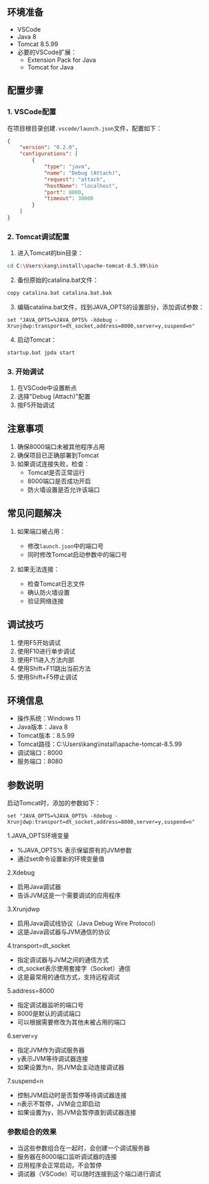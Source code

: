 
## 环境准备
- VSCode
- Java 8
- Tomcat 8.5.99
- 必要的VSCode扩展：
  - Extension Pack for Java
  - Tomcat for Java

## 配置步骤

### 1. VSCode配置
在项目根目录创建`.vscode/launch.json`文件，配置如下：
```json
{
    "version": "0.2.0",
    "configurations": [
        {
            "type": "java",
            "name": "Debug (Attach)",
            "request": "attach",
            "hostName": "localhost",
            "port": 8000,
            "timeout": 30000
        }
    ]
}
```

### 2. Tomcat调试配置
1. 进入Tomcat的bin目录：
```bash
cd C:\Users\kang\install\apache-tomcat-8.5.99\bin
```

2. 备份原始的catalina.bat文件：
```bash
copy catalina.bat catalina.bat.bak
```

3. 编辑catalina.bat文件，找到JAVA_OPTS的设置部分，添加调试参数：
```batch
set "JAVA_OPTS=%JAVA_OPTS% -Xdebug -Xrunjdwp:transport=dt_socket,address=8000,server=y,suspend=n"
```

4. 启动Tomcat：
```bash
startup.bat jpda start
```


### 3. 开始调试
1. 在VSCode中设置断点
2. 选择"Debug (Attach)"配置
3. 按F5开始调试

## 注意事项
1. 确保8000端口未被其他程序占用
2. 确保项目已正确部署到Tomcat
3. 如果调试连接失败，检查：
   - Tomcat是否正常运行
   - 8000端口是否成功开启
   - 防火墙设置是否允许该端口

## 常见问题解决
1. 如果端口被占用：
   - 修改`launch.json`中的端口号
   - 同时修改Tomcat启动参数中的端口号

2. 如果无法连接：
   - 检查Tomcat日志文件
   - 确认防火墙设置
   - 验证网络连接

## 调试技巧
1. 使用F5开始调试
2. 使用F10进行单步调试
3. 使用F11进入方法内部
4. 使用Shift+F11跳出当前方法
5. 使用Shift+F5停止调试

## 环境信息
- 操作系统：Windows 11
- Java版本：Java 8
- Tomcat版本：8.5.99
- Tomcat路径：C:\Users\kang\install\apache-tomcat-8.5.99
- 调试端口：8000
- 服务端口：8080

## 参数说明
启动Tomcat时，添加的参数如下：
```batch
set "JAVA_OPTS=%JAVA_OPTS% -Xdebug -Xrunjdwp:transport=dt_socket,address=8000,server=y,suspend=n"
```
1.JAVA_OPTS环境变量
- %JAVA_OPTS% 表示保留原有的JVM参数
- 通过set命令设置新的环境变量值

2.Xdebug
- 启用Java调试器
- 告诉JVM这是一个需要调试的应用程序

3.Xrunjdwp
- 启用Java调试线协议（Java Debug Wire Protocol）
- 这是Java调试器与JVM通信的协议

4.transport=dt_socket
- 指定调试器与JVM之间的通信方式
- dt_socket表示使用套接字（Socket）通信
- 这是最常用的通信方式，支持远程调试

5.address=8000
- 指定调试器监听的端口号
- 8000是默认的调试端口
- 可以根据需要修改为其他未被占用的端口

6.server=y
- 指定JVM作为调试服务器
- y表示JVM等待调试器连接
- 如果设置为n，则JVM会主动连接调试器

7.suspend=n
- 控制JVM启动时是否暂停等待调试器连接
- n表示不暂停，JVM会立即启动
- 如果设置为y，则JVM会暂停直到调试器连接

### 参数组合的效果
- 当这些参数组合在一起时，会创建一个调试服务器
- 服务器在8000端口监听调试器的连接
- 应用程序会正常启动，不会暂停
- 调试器（VSCode）可以随时连接到这个端口进行调试